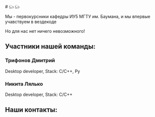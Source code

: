 <link type="image/x-icon" rel="shortcut icon" href="https://raw.githubusercontent.com/Mopsik62/sussyBoys/gh-pages/sussygif/favicon.ico">
# ඩා ඩා

Мы - первокурсники кафедры ИУ5 МГТУ им. Баумана, и мы впервые
учавствуем в вездекоде

Но для нас нет ничего невозможного!

## Участники нашей команды:

### Трифонов Дмитрий


Desktop developer, Stack: C/C++, Py

### Никита Лялько



Desktop developer, Stack: C/C++

## Наши контакты:

<p><a href="https://vk.com/dj1vs>Дмитрий</a></p>
    
  

